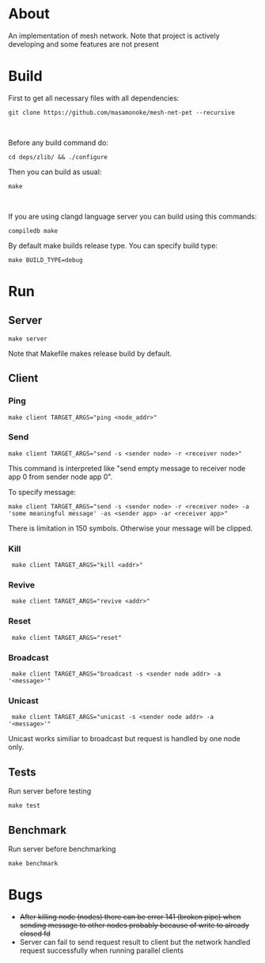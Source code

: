 # About
An implementation of mesh network. Note that project is actively developing and some features are not present

# Build

First to get all necessary files with all dependencies:
```console
git clone https://github.com/masamonoke/mesh-net-pet --recursive
```
</br>

Before any build command do:
```console
cd deps/zlib/ && ./configure

```

Then you can build as usual:


```console
make
```
</br>

If you are using clangd language server you can build using this commands:
```console
compiledb make
```

By default make builds release type. You can specify build type:
```console
make BUILD_TYPE=debug
```

# Run

## Server

```console
make server
```
Note that Makefile makes release build by default.

## Client

### Ping

```console
make client TARGET_ARGS="ping <node_addr>"
```

### Send

```console
make client TARGET_ARGS="send -s <sender node> -r <receiver node>"
```

This command is interpreted like "send empty message to receiver node app 0 from sender node app 0".

To specify message:

```console
make client TARGET_ARGS="send -s <sender node> -r <receiver node> -a 'some meaningful message' -as <sender app> -ar <receiver app>"
```
There is limitation in 150 symbols. Otherwise your message will be clipped.

### Kill

```console
 make client TARGET_ARGS="kill <addr>"
```

### Revive

```console
 make client TARGET_ARGS="revive <addr>"
```

### Reset

```console
 make client TARGET_ARGS="reset"
```

### Broadcast

```console
 make client TARGET_ARGS="broadcast -s <sender node addr> -a '<message>'"
```

### Unicast

```console
 make client TARGET_ARGS="unicast -s <sender node addr> -a '<message>'"
```

Unicast works similiar to broadcast but request is handled by one node only.

## Tests

Run server before testing

```console
make test
```

## Benchmark

Run server before benchmarking

```console
make benchmark
```

# Bugs
* <del>After killing node (nodes) there can be error 141 (broken pipe) when sending message to other nodes probably because of write to already closed fd</del>
* Server can fail to send request result to client but the network handled request successfully when running parallel clients
